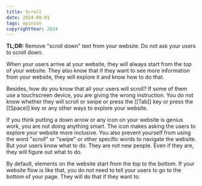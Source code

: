 ```yaml
---
title: Scroll
date: 2024-08-01
tags: opinion
copyrightYear: 2024
---
```


**TL;DR:** Remove "scroll down" text from your website. Do not ask your users to scroll down.

When your users arrive at your website, they will always start from the top of your website. They also know that if they want to see more information from your website, they will explore it and know how to do that.

Besides, how do you know that all your users will scroll? If some of them use a touchscreen device, you are giving the wrong instruction. You do not know whether they will scroll or swipe or press the [[Tab]] key or press the [[Space]] key or any other ways to explore your website.

If you think putting a down arrow or any icon on your website is genius work, you are not doing anything smart. The icon makes asking the users to explore your website more inclusive. You also prevent yourself from using the word "scroll" or "swipe" or other specific words to navigate the website. But your users know what to do. They are not new people. Even if they are, they will figure out what to do.

By default, elements on the website start from the top to the bottom. If your website flow is like that, you do not need to tell your users to go to the bottom of your page. They will do that if they want to.
